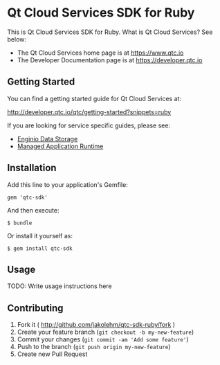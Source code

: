 # Qt Cloud Services SDK for Ruby

This is Qt Cloud Services SDK for Ruby. What is Qt Cloud Services? See below:

* The Qt Cloud Services home page is at https://www.qtc.io
* The Developer Documentation page is at https://developer.qtc.io

## Getting Started

You can find a getting started guide for Qt Cloud Services at:

http://developer.qtc.io/qtc/getting-started?snippets=ruby

If you are looking for service specific guides, please see:

* [Enginio Data Storage](http://developer.qtc.io/eds/getting-started?snippets=ruby)
* [Managed Application Runtime](http://developer.qtc.io/mar/getting-started?snippets=ruby)


## Installation

Add this line to your application's Gemfile:

    gem 'qtc-sdk'

And then execute:

    $ bundle

Or install it yourself as:

    $ gem install qtc-sdk

## Usage

TODO: Write usage instructions here

## Contributing

1. Fork it ( http://github.com/jakolehm/qtc-sdk-ruby/fork )
2. Create your feature branch (`git checkout -b my-new-feature`)
3. Commit your changes (`git commit -am 'Add some feature'`)
4. Push to the branch (`git push origin my-new-feature`)
5. Create new Pull Request
